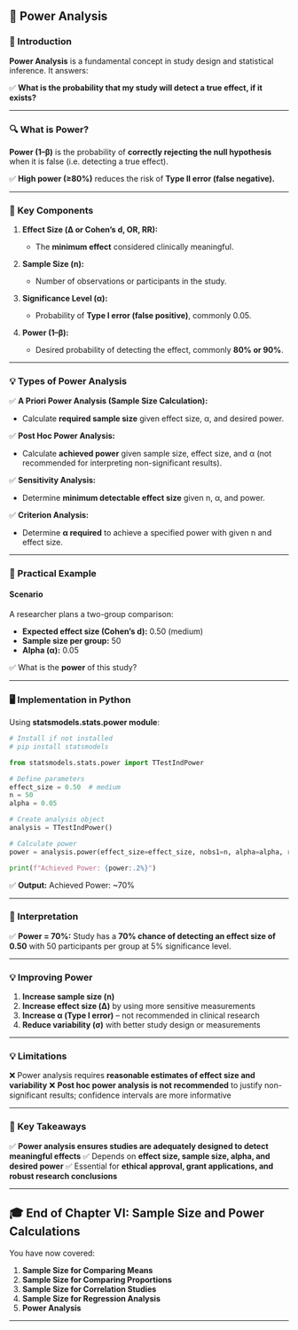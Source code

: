 ## **🧬 Power Analysis**

### **📖 Introduction**

**Power Analysis** is a fundamental concept in study design and statistical inference. It answers:

✅ **What is the probability that my study will detect a true effect, if it exists?**

---

### **🔍 What is Power?**

**Power (1–β)** is the probability of **correctly rejecting the null hypothesis** when it is false (i.e. detecting a true effect).

✅ **High power (≥80%)** reduces the risk of **Type II error (false negative).**

---

### **📝 Key Components**

1. **Effect Size (Δ or Cohen’s d, OR, RR):**

   * The **minimum effect** considered clinically meaningful.
2. **Sample Size (n):**

   * Number of observations or participants in the study.
3. **Significance Level (α):**

   * Probability of **Type I error (false positive)**, commonly 0.05.
4. **Power (1–β):**

   * Desired probability of detecting the effect, commonly **80% or 90%**.

---

### **💡 Types of Power Analysis**

✅ **A Priori Power Analysis (Sample Size Calculation):**

* Calculate **required sample size** given effect size, α, and desired power.

✅ **Post Hoc Power Analysis:**

* Calculate **achieved power** given sample size, effect size, and α (not recommended for interpreting non-significant results).

✅ **Sensitivity Analysis:**

* Determine **minimum detectable effect size** given n, α, and power.

✅ **Criterion Analysis:**

* Determine **α required** to achieve a specified power with given n and effect size.

---

### **🔬 Practical Example**

#### **Scenario**

A researcher plans a two-group comparison:

* **Expected effect size (Cohen’s d):** 0.50 (medium)
* **Sample size per group:** 50
* **Alpha (α):** 0.05

✅ What is the **power** of this study?

---

### **🖥️ Implementation in Python**

Using **statsmodels.stats.power module**:

```python
# Install if not installed
# pip install statsmodels

from statsmodels.stats.power import TTestIndPower

# Define parameters
effect_size = 0.50  # medium
n = 50
alpha = 0.05

# Create analysis object
analysis = TTestIndPower()

# Calculate power
power = analysis.power(effect_size=effect_size, nobs1=n, alpha=alpha, ratio=1, alternative='two-sided')

print(f"Achieved Power: {power:.2%}")
```

✅ **Output:** Achieved Power: \~70%

---

### **🔑 Interpretation**

✅ **Power = 70%:** Study has a **70% chance of detecting an effect size of 0.50** with 50 participants per group at 5% significance level.

---

### **💡 Improving Power**

1. **Increase sample size (n)**
2. **Increase effect size (Δ)** by using more sensitive measurements
3. **Increase α (Type I error)** – not recommended in clinical research
4. **Reduce variability (σ)** with better study design or measurements

---

### **💡 Limitations**

❌ Power analysis requires **reasonable estimates of effect size and variability**
❌ **Post hoc power analysis is not recommended** to justify non-significant results; confidence intervals are more informative

---

### **🎯 Key Takeaways**

✅ **Power analysis ensures studies are adequately designed to detect meaningful effects**
✅ Depends on **effect size, sample size, alpha, and desired power**
✅ Essential for **ethical approval, grant applications, and robust research conclusions**

---

## **🎓 End of Chapter VI: Sample Size and Power Calculations**

You have now covered:

1. **Sample Size for Comparing Means**
2. **Sample Size for Comparing Proportions**
3. **Sample Size for Correlation Studies**
4. **Sample Size for Regression Analysis**
5. **Power Analysis**

---


